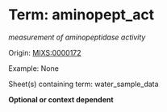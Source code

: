 # Term: aminopept_act

*measurement of aminopeptidase activity*

Origin: [MIXS:0000172](https://w3id.org/mixs/0000172)

Example: None

Sheet(s) containing term: water_sample_data

**Optional or context dependent**